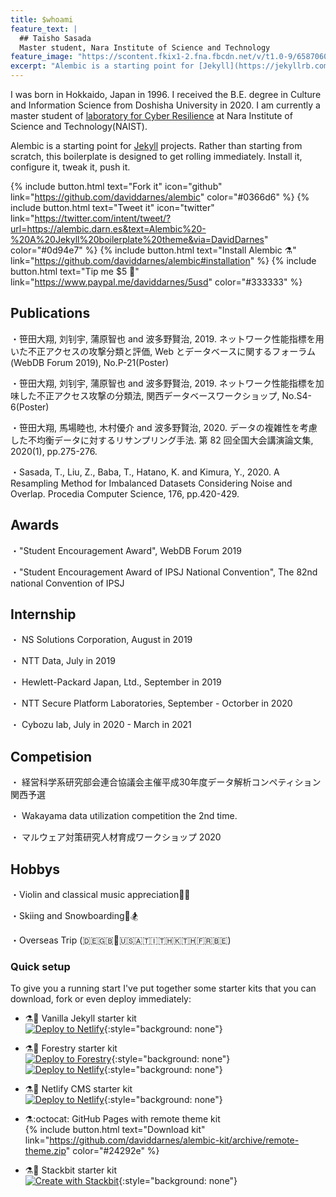 ```yaml
---
title: $whoami
feature_text: |
  ## Taisho Sasada
  Master student, Nara Institute of Science and Technology 
feature_image: "https://scontent.fkix1-2.fna.fbcdn.net/v/t1.0-9/65870608_1213869395453019_1964372978669977600_n.jpg?_nc_cat=102&ccb=2&_nc_sid=19026a&_nc_ohc=euuIRHozdRkAX8nLuTS&_nc_ht=scontent.fkix1-2.fna&oh=0aafde6cefeae6caeeb8d55aaa31c195&oe=5FC85A95"
excerpt: "Alembic is a starting point for [Jekyll](https://jekyllrb.com/) projects. Rather than starting from scratch, this boilerplate is designed to get the ball rolling immediately. Install it, configure it, tweak it, push it."
---
```


I was born in Hokkaido, Japan in 1996. I received the B.E. degree in Culture and Information Science from Doshisha University in 2020. 
I am currently a master student of [laboratory for Cyber Resilience](https://iplab.naist.jp/) at Nara Institute of Science and Technology(NAIST).

Alembic is a starting point for [Jekyll](https://jekyllrb.com/) projects. Rather than starting from scratch, this boilerplate is designed to get rolling immediately. Install it, configure it, tweak it, push it.

{% include button.html text="Fork it" icon="github" link="https://github.com/daviddarnes/alembic" color="#0366d6" %} {% include button.html text="Tweet it" icon="twitter" link="https://twitter.com/intent/tweet/?url=https://alembic.darn.es&text=Alembic%20-%20A%20Jekyll%20boilerplate%20theme&via=DavidDarnes" color="#0d94e7" %} {% include button.html text="Install Alembic ⚗️" link="https://github.com/daviddarnes/alembic#installation" %} {% include button.html text="Tip me $5 💸" link="https://www.paypal.me/daviddarnes/5usd" color="#333333" %}

## Publications
・笹田大翔, 刘钊宇, 蒲原智也 and 波多野賢治, 2019. ネットワーク性能指標を用いた不正アクセスの攻撃分類と評価, Web とデータベースに関するフォーラム (WebDB Forum 2019), No.P-21(Poster)

・笹田大翔, 刘钊宇, 蒲原智也 and 波多野賢治, 2019. ネットワーク性能指標を加味した不正アクセス攻撃の分類法, 関西データベースワークショップ, No.S4-6(Poster)

・笹田大翔, 馬場睦也, 木村優介 and 波多野賢治, 2020. データの複雑性を考慮した不均衡データに対するリサンプリング手法. 第 82 回全国大会講演論文集, 2020(1), pp.275-276.

・Sasada, T., Liu, Z., Baba, T., Hatano, K. and Kimura, Y., 2020. A Resampling Method for Imbalanced Datasets Considering Noise and Overlap. Procedia Computer Science, 176, pp.420-429.

## Awards
・"Student Encouragement Award", WebDB Forum 2019

・"Student Encouragement Award of IPSJ National Convention", The 82nd national Convention of IPSJ

## Internship
・ NS Solutions Corporation, August in 2019

・ NTT Data, July in 2019

・ Hewlett-Packard Japan, Ltd., September in 2019

・ NTT Secure Platform Laboratories, September - Octorber in 2020

・ Cybozu lab, July in 2020 - March in 2021

## Competision
・ 経営科学系研究部会連合協議会主催平成30年度データ解析コンペティション関西予選

・ Wakayama data utilization competition the 2nd time.

・ マルウェア対策研究人材育成ワークショップ 2020

## Hobbys

・Violin and classical music appreciation🎻🎫

・Skiing and Snowboarding🎿🏂

・Overseas Trip (🇩🇪🇬🇧🏴󠁧󠁢󠁳󠁣󠁴󠁿🇺🇸🇦🇹🇮🇹🇭🇰🇹🇭🇫🇷🇧🇪)

### Quick setup

To give you a running start I've put together some starter kits that you can download, fork or even deploy immediately:

- ⚗️🍨 Vanilla Jekyll starter kit  
  [![Deploy to Netlify](https://www.netlify.com/img/deploy/button.svg)](https://app.netlify.com/start/deploy?repository=https://github.com/daviddarnes/alembic-kit){:style="background: none"}
- ⚗️🌲 Forestry starter kit  
  [![Deploy to Forestry](https://assets.forestry.io/import-to-forestry.svg)](https://app.forestry.io/quick-start?repo=daviddarnes/alembic-forestry-kit&engine=jekyll){:style="background: none"}  
  [![Deploy to Netlify](https://www.netlify.com/img/deploy/button.svg)](https://app.netlify.com/start/deploy?repository=https://github.com/daviddarnes/alembic-forestry-kit){:style="background: none"}
- ⚗️💠 Netlify CMS starter kit  
  [![Deploy to Netlify](https://www.netlify.com/img/deploy/button.svg)](https://app.netlify.com/start/deploy?repository=https://github.com/daviddarnes/alembic-netlifycms-kit&stack=cms){:style="background: none"}

- ⚗️:octocat: GitHub Pages with remote theme kit  
  {% include button.html text="Download kit" link="https://github.com/daviddarnes/alembic-kit/archive/remote-theme.zip" color="#24292e" %}
- ⚗️🚀 Stackbit starter kit  
  [![Create with Stackbit](https://assets.stackbit.com/badge/create-with-stackbit.svg)](https://app.stackbit.com/create?theme=https://github.com/daviddarnes/alembic-stackbit-kit){:style="background: none"}

